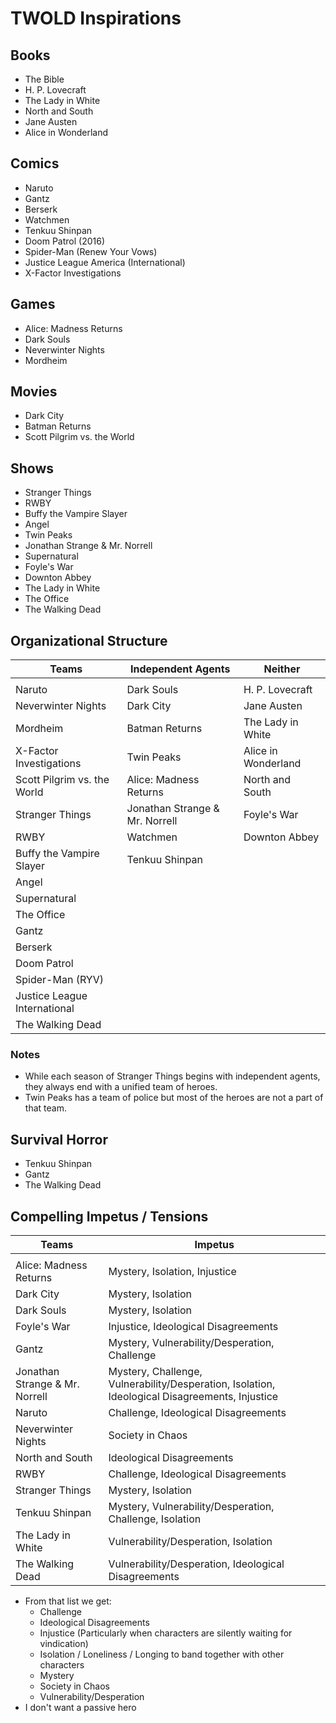 # TWOLD Inspirations

## Books

* The Bible
* H. P. Lovecraft
* The Lady in White
* North and South
* Jane Austen
* Alice in Wonderland

## Comics

* Naruto
* Gantz
* Berserk
* Watchmen
* Tenkuu Shinpan
* Doom Patrol (2016)
* Spider-Man (Renew Your Vows)
* Justice League America (International)
* X-Factor Investigations

## Games

* Alice: Madness Returns
* Dark Souls
* Neverwinter Nights
* Mordheim

## Movies

* Dark City
* Batman Returns
* Scott Pilgrim vs. the World

## Shows

* Stranger Things
* RWBY
* Buffy the Vampire Slayer
* Angel
* Twin Peaks
* Jonathan Strange & Mr. Norrell
* Supernatural
* Foyle's War
* Downton Abbey
* The Lady in White
* The Office
* The Walking Dead

## Organizational Structure

| Teams                        | Independent Agents             | Neither             |
| ---------------------------- | ------------------------------ | ------------------- |
|                              |                                |                     |
| Naruto                       | Dark Souls                     | H. P. Lovecraft     |
| Neverwinter Nights           | Dark City                      | Jane Austen         |
| Mordheim                     | Batman Returns                 | The Lady in White   |
| X-Factor Investigations      | Twin Peaks                     | Alice in Wonderland |
| Scott Pilgrim vs. the World  | Alice: Madness Returns         | North and South     |
| Stranger Things              | Jonathan Strange & Mr. Norrell | Foyle's War         |
| RWBY                         | Watchmen                       | Downton Abbey       |
| Buffy the Vampire Slayer     | Tenkuu Shinpan                 |                     |
| Angel                        |                                |                     |
| Supernatural                 |                                |                     |
| The Office                   |                                |                     |
| Gantz                        |                                |                     |
| Berserk                      |                                |                     |
| Doom Patrol                  |                                |                     |
| Spider-Man (RYV)             |                                |                     |
| Justice League International |                                |                     |
| The Walking Dead             |                                |                     |

### Notes

* While each season of Stranger Things begins with independent agents, they always end with a unified team of heroes.
* Twin Peaks has a team of police but most of the heroes are not a part of that team.

## Survival Horror

* Tenkuu Shinpan
* Gantz
* The Walking Dead

## Compelling Impetus / Tensions

| Teams                          | Impetus                                                      |
| ------------------------------ | ------------------------------------------------------------ |
|                                |                                                              |
| Alice: Madness Returns         | Mystery, Isolation, Injustice                                |
| Dark City                      | Mystery, Isolation                                           |
| Dark Souls                     | Mystery, Isolation                                           |
| Foyle's War                    | Injustice, Ideological Disagreements                         |
| Gantz                          | Mystery, Vulnerability/Desperation, Challenge                |
| Jonathan Strange & Mr. Norrell | Mystery, Challenge, Vulnerability/Desperation, Isolation, Ideological Disagreements, Injustice |
| Naruto                         | Challenge, Ideological Disagreements                         |
| Neverwinter Nights             | Society in Chaos                                             |
| North and South                | Ideological Disagreements                                    |
| RWBY                           | Challenge, Ideological Disagreements                         |
| Stranger Things                | Mystery, Isolation                                           |
| Tenkuu Shinpan                 | Mystery, Vulnerability/Desperation, Challenge, Isolation     |
| The Lady in White              | Vulnerability/Desperation, Isolation                         |
| The Walking Dead               | Vulnerability/Desperation, Ideological Disagreements         |

* From that list we get:
  * Challenge
  * Ideological Disagreements
  * Injustice (Particularly when characters are silently waiting for vindication)
  * Isolation / Loneliness / Longing to band together with other characters
  * Mystery
  * Society in Chaos
  * Vulnerability/Desperation
* I don't want a passive hero